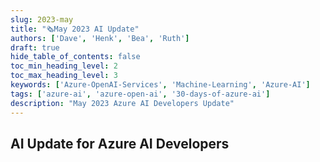 ```yaml
---
slug: 2023-may
title: "🗞️May 2023 AI Update"
authors: ['Dave', 'Henk', 'Bea', 'Ruth']
draft: true
hide_table_of_contents: false
toc_min_heading_level: 2
toc_max_heading_level: 3
keywords: ['Azure-OpenAI-Services', 'Machine-Learning', 'Azure-AI']
tags: ['azure-ai', 'azure-open-ai', '30-days-of-azure-ai']
description: "May 2023 Azure AI Developers Update"
---
```


## AI Update for Azure AI Developers

<!--truncate-->
